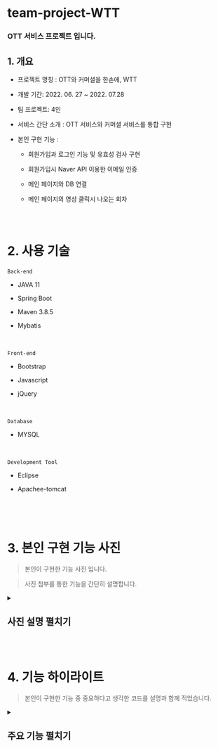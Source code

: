 # team-project-WTT


### OTT 서비스 프로젝트 입니다. 



## 1. 개요


 - 프로젝트 명칭 : OTT와 커머셜을 한손에, WTT
 
 - 개발 기간: 2022. 06. 27 ~ 2022. 07.28
 
 - 팀 프로젝트: 4인
 
 - 서비스 간단 소개 : OTT 서비스와 커머셜 서비스를 통합 구현
 
 - 본인 구현 기능 :
 
    - 회원가입과 로그인 기능 및 유효성 검사 구현
    
    - 회원가입시 Naver API 이용한 이메일 인증
    
    - 메인 페이지와  DB 연결
    
    - 메인 페이지의 영상 클릭시 나오는 회차 
   
 
 
 
 <br/>
<br/>


# 2. 사용 기술
 ` Back-end `
 
- JAVA 11 
 
 
- Spring Boot 
 
 
- Maven 3.8.5

 
- Mybatis



 

<br/>
 
 ` Front-end 
 `
 - Bootstrap 
 
 - Javascript
 
 - jQuery 
  
<br/>

` Database `

- MYSQL



<br/>

` Development Tool `

 - Eclipse
 
 - Apachee-tomcat
 
  <br/>
    <br/>
      <br/>
 
 
 
 
 # 3. 본인 구현 기능 사진
 
 > 본인이 구현한 기능 사진 입니다.
 
 > 사진 첨부를 통한 기능을 간단히 설명합니다.
 
 
 
  <details> 
  
<summary> <H2> 사진 설명 펼치기 </H2> </summary>


## 1. INDEX

<img src="./src/main/resources/static/images/readme/readme_index.png">
 <br/>
 
 > 인덱스 화면입니다.
<br/>
  <br/>
  

## 2. 회원가입 및 로그인

<img src="./src/main/resources/static/images/readme/readme_join.png">

<br/>

> 회원가입 화면입니다.

- 네이버로 이메일 인증 후 가입 가능합니다.

- Ajax 를 사용하여 비밀번호와 비밀번호 확인을 비동기 방식으로 동일한지 실시간으로 감지합니다.

<br/>
  <br/>
  
## 2-1. 이메일 인증

<img src="./src/main/resources/static/images/readme/readme_email.png">

 > 해당 이메일로부터 이메일 인증을 요청합니다.
 
  - 인증 요청과 회원가입 번호가 일치해야 회원가입 가능합니다.
  
  <br/>
    <br/>
  
 
 

## 2-3. 로그인 

<img src="./src/main/resources/static/images/readme/readme_login.png">
 
> 로그인 화면 입니다.

<br/>

  <br/>
  
  
## 3. 메인 페이지

<img src="./src/main/resources/static/images/readme/readme_main.png">

> 로그인 성공 시 메인 페이지 입니다.

 - 컨텐츠 화면에 마우스를 올려놓을 시 예고편 영상이 자동재생 됩니다.
 
 <br/>
  <br/>
  
## 3-1. 메인 페이지 컨텐츠 재생 버튼 클릭 시

<img src="./src/main/resources/static/images/readme/readme_main2.png">

> 메인 페이지 컨텐츠에서 재생버튼 클릭 시 토글입니다.

- 예고편 영상을 큰 화면으로 볼 수 있습니다.

<br/>
  <br/>
  
## 3-2. 메인 페이지 컨텐츠 ∨ 버튼 클릭시 

<img src="./src/main/resources/static/images/readme/readme_season1.png">

> 회차 및 시즌을 선택 가능합니다.

<br/>
  <br/>
  
## 3-3. 회차 선택 시

<img src="./src/main/resources/static/images/readme/readme_season2.png">

> 회차에 맞는 영상 정보가 나옵니다.

<br/>
  <br/>
  
## 3-4. 회차 컨텐츠 선택 시

<img src="./src/main/resources/static/images/readme/readme_season3.png">

> 영상 상세보기 페이지로 이동

</details>
 
 
 <br/>
 
  <br/>
 
  # 4. 기능 하이라이트
   
 > 본인이 구현한 기능 중 중요하다고 생각한 코드를 설명과 함께 적었습니다.
  
  <details> 
  
<summary> <H2> 주요 기능 펼치기 </H2> </summary>

 


 
 ## 1. 이메일 인증
 <br/>
 
 - UserController
 
 ```java
 
 //이메일 인증
   @RequestMapping(value="/mailCheck", method=RequestMethod.GET)
   @ResponseBody
   public String mailCheckGET(String email) throws Exception{
	   Random random = new Random();
	   int checkNum = random.nextInt(888888) + 111111;
	
	   /*이메일 보내기*/
	   String setFrom ="vytjdgus1234@naver.com";
	   String toMail = email;
       String title = "회원가입 인증 이메일 입니다.";
       String content = 
               "WTT를 이용해주셔서 정말 감사합니다." +
               "<br><br>" + 
               "인증 번호는 " + checkNum + "입니다." + 
               "<br>" + 
               "해당 인증번호를 인증번호 확인란에 기입하여 주세요.";
      
       try {
           
           MimeMessage message = mailSender.createMimeMessage();
           MimeMessageHelper helper = new MimeMessageHelper(message, true, "utf-8");
           helper.setFrom(setFrom);
           helper.setTo(toMail);
           helper.setSubject(title);
           helper.setText(content,true);
           mailSender.send(message);
           
       }catch(Exception e) {
           e.printStackTrace();
       }
      
       String num = Integer.toString(checkNum);
       
       return num;
   } 
   
   ```
 
 > Random 으로 난수값을 지정하고 mailSender API를 사용하여 보낼 이메일 내용을 커스텀해서 요청합니다.
 
 - 이메일 인증 Ajax 
 
 ```java
 
   /* 인증번호 이메일 전송*/
  $(".btnCheck").click(function(){
	  
	  var emailc = $(".email").val();
	  var checkBox =$(".mail_check_input");
	  var boxWrap =$(".mail_check_input_box");
	  var warnMsg =$(".mail_input_box_warn");
	  
	  /* 이메일 형식 유효성 검사 */
	    if(mailFormCheck(emailc)){
	        warnMsg.html("이메일이 전송 되었습니다. 이메일을 확인해주세요.");
	        warnMsg.css("display", "inline-block");
	    } else {
	        warnMsg.html(" @를 포함한 이메일 주소를 입력해주세요.");
	        warnMsg.css("display", "inline-block","color","red");
	        return false;
	    }    
	  
	  $.ajax({
		  type:"GET",
		  url:"mailCheck?email=" +emailc,
			success:function(data){
				 console.log("data :" + data);
				 checkBox.attr("disabled",false);
				 boxWrap.attr("id","mail_check_input_box_true");
				 code = data;
			} //success 펑션 종료
		  
	  }); //ajax 코드 종료
	  
  }); //인증번호 이메일 전송 function 종료
 
 ```
 
 - ajax를 통해 controller 와 데이터를 주고받습니다.
 
 - 이메일 인증 확인 ajax
 
 ```java
 
  /*인증번호 비교*/
   $(".mail_check_input").blur(function(){

 	  var inputCode = $(".mail_check_input").val();
 	  var checkResult = $("#mail_check_input_box_warn");

 	  if(inputCode == code){                            // 일치할 경우
 	        checkResult.html("인증번호가 일치합니다.");
 	        checkResult.attr("class", "correct");
 	        mailnumCheck = true;
 	    } else {                                            // 일치하지 않을 경우
 	        checkResult.html("인증번호를 다시 확인해주세요.");
 	        checkResult.attr("class", "incorrect");
 	        mailnumCheck = false;
 	    }


   });
 
 
 ```
 - 이메일 인증을 확인하는 절차를 거칩니다.
 
 <br/>
  <br/>
  
  
  ## 2. 회원가입 시 AES (복호화)
   > 회원가입 시 보안을 위해서 AES를 구현했습니다.
   
   - UserService
   
 
   ```java
   
  
   public boolean insert(UserVo vo) {
   
	 boolean b = true;
		try {
		
			String pwd = aes.enc(vo.getPwd());
			vo.setPwd(pwd);
			status =transaction.getTransaction(new DefaultTransactionDefinition());
			Mapper.insert(vo);
			transaction.commit(status);
		
		}catch(Exception ex) {
			ex.printStackTrace();
			b=false;
		}
		return b;
	}  
	
   ```
   
  > boolean 으로 return 받고 비밀번호는 AES처리 했으며 Transaction 의 과정도 거침 
	
<br/>
	 
- AES
	
```java
	
	
public class AES {
	String iv;
	Key keySpec;
	final static String key="12345678901234567890";
	
	public AES() {
		try {
			iv = key.substring(0,16);
			byte[] keyBytes = new byte[16];
			byte[] b= key.getBytes("utf-8");
			int len = b.length;
			if(len>keyBytes.length) len = keyBytes.length;
			
			System.arraycopy(b, 0, keyBytes, 0, len);
			SecretKeySpec keySpec = new SecretKeySpec(keyBytes, "AES");
			this.keySpec = keySpec;
		}catch(Exception ex) {
			ex.printStackTrace();
		}
	}
	
	public String enc(String str) {
		String encStr = "";
		try {
			Cipher c = Cipher.getInstance("AES/CBC/PKCS5Padding");
			c.init(Cipher.ENCRYPT_MODE, keySpec, new IvParameterSpec(iv.getBytes()));
			byte[] encrypted = c.doFinal(str.getBytes("utf-8"));
			encStr = new String(Base64.encodeBase64(encrypted));
		}catch(Exception ex) {
			ex.printStackTrace();
		}
		return encStr;
	}
	
	public String dec(String str) {
		String decStr = "";
		try {
			Cipher c = Cipher.getInstance("AES/CBC/PKCS5Padding");
			c.init(Cipher.DECRYPT_MODE, keySpec, new IvParameterSpec(iv.getBytes()));
			byte[] byteStr = Base64.decodeBase64(str.getBytes());
			decStr = new String(c.doFinal(byteStr), "utf-8");
		}catch(Exception ex) {
			ex.printStackTrace();
		}
		return decStr;
	}
	
	
	
}
	
```
> AES를 통해 복호화 하고자 함
	
- UserMapper
	

 </details>
 
